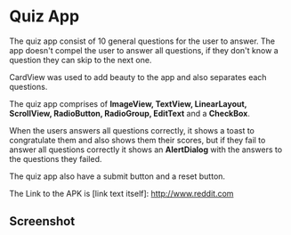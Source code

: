 # Quiz App

The quiz app consist of 10 general questions for the user to answer. The app doesn't compel the user to answer all questions, if they don't know a question they can skip to the next one.

CardView was used to add beauty to the app and also separates each questions.

The quiz app comprises of **ImageView, TextView, LinearLayout, ScrollView, RadioButton, RadioGroup, EditText** and a **CheckBox**.

When the users answers all questions correctly, it shows a toast to congratulate them and also shows them their scores, but if they fail to answer all questions correctly it shows an **AlertDialog** with the answers to the questions they failed.

The quiz app also have a submit button and a reset button.

The Link to the APK is [link text itself]: http://www.reddit.com

## Screenshot ##
[logo]: https://github.com/kelvinrolex/quizapp/blob/master/screenshots/quiz_app_screenshot.JPG